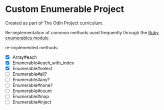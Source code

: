 # Custom Enumerable Project

Created as part of The Odin Project curriculum.

Re-implementation of common methods used frequently through the [Ruby enumerables module](https://ruby-doc.org/3.2.2/Enumerable.html).

re-implemented methods:
- [x] Array#each
- [x] Enumerable#each_with_index
- [x] Enumerable#select
- [ ] Enumerable#all?
- [ ] Enumerable#any?
- [ ] Enumerable#none?
- [ ] Enumerable#count
- [ ] Enumerable#map
- [ ] Enumerable#inject
